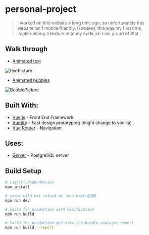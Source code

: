 # personal-project

> I worked on this website a long time ago, so unfortunately this website isn't mobile friendly. However, this was my first time implementing a feature in to my code, so I am proud of that.

## Walk through
* [Animated text](https://github.com/AlexanderCarlston/Personal-Site/blob/master/src/components/AnimatedText.vue)

![textPicture](https://media.giphy.com/media/1ZnG301DuY9DSU1TKg/giphy.gif)

* [Animated bubbles](https://github.com/AlexanderCarlston/Personal-Site/blob/master/src/App.vue)

![BubblePicture](https://media.giphy.com/media/2t9uOJyJQHxL6URamL/giphy.gif)

## Built With:
* [Vue.js](https://vuejs.org/) - Front End Framework
* [Vuetify](https://vuetifyjs.com/en/) - Fast design prototyping (might change to vanilla)
* [Vue Router](https://router.vuejs.org/) - Navigation

## Uses:
* [Server]() - PostgreSQL server

## Build Setup

``` bash
# install dependencies
npm install

# serve with hot reload at localhost:8080
npm run dev

# build for production with minification
npm run build

# build for production and view the bundle analyzer report
npm run build --report
```
